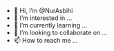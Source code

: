 - 👋 Hi, I’m @NurAsbihi
- 👀 I’m interested in ...
- 🌱 I’m currently learning ...
- 💞️ I’m looking to collaborate on ...
- 📫 How to reach me ...

<!---
NurAsbihi/NurAsbihi is a ✨ special ✨ repository because its `README.md` (this file) appears on your GitHub profile.
You can click the Preview link to take a look at your changes.
--->
